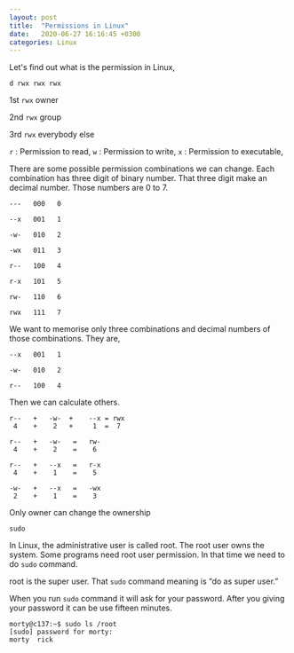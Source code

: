 ```yaml
---
layout: post
title:  "Permissions in Linux"
date:   2020-06-27 16:16:45 +0300
categories: Linux
---
```


Let's find out what is the permission in Linux,

```
d rwx rwx rwx
```

1st `rwx` owner

2nd `rwx` group 

3rd `rwx` everybody else

`r` : Permission to read,    `w` : Permission to write,    `x` : Permission to executable,
 

There are some possible permission combinations we can change. Each combination has three digit of binary number. That three digit make an decimal number. Those numbers are 0 to 7.

```
---   000   0

--x   001   1

-w-   010   2

-wx   011   3

r--   100   4

r-x   101   5

rw-   110   6

rwx   111   7
```

We want to memorise only three combinations and decimal  numbers of those combinations. They are,

```
--x   001   1

-w-   010   2

r--   100   4
```

Then we can calculate others.

```
r--   +   -w-  +    --x = rwx
 4    +    2   +     1  =  7

r--   +   -w-   =   rw-
 4    +    2    =    6

r--   +   --x   =   r-x
 4    +    1    =    5 

-w-   +   --x   =   -wx
 2    +    1    =    3
```

Only owner can change the ownership

`sudo` 

In Linux, the administrative user is called root. The root user owns the system. Some programs need root user permission. In that time we need to do `sudo` command.

root is the super user. That `sudo` command meaning is “do as super user.”

When you run `sudo` command it will ask for your password. After you giving your password it can be use fifteen minutes.

```
morty@c137:~$ sudo ls /root
[sudo] password for morty:
morty  rick
```
























